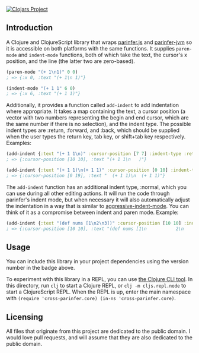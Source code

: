 [![Clojars Project](https://img.shields.io/clojars/v/cross-parinfer.svg)](https://clojars.org/cross-parinfer)

## Introduction

A Clojure and ClojureScript library that wraps [parinfer.js](https://github.com/shaunlebron/parinfer) and [parinfer-jvm](https://github.com/oakmac/parinfer-jvm) so it is accessible on both platforms with the same functions. It supplies `paren-mode` and `indent-mode` functions, both of which take the text, the cursor's x position, and the line (the latter two are zero-based).

```clojure
(paren-mode "(+ 1\n1)" 0 0)
; => {:x 0, :text "(+ 1\n 1)"}

(indent-mode "(+ 1 1" 6 0)
; => {:x 6, :text "(+ 1 1)"}
```

Additionally, it provides a function called `add-indent` to add indentation where appropriate. It takes a map containing the text, a cursor position (a vector with two numbers representing the begin and end cursor, which are the same number if there is no selection), and the indent type. The possible indent types are :return, :forward, and :back, which should be supplied when the user types the return key, tab key, or shift+tab key respectively. Examples:

```clojure
(add-indent {:text "(+ 1 1\n)" :cursor-position [7 7] :indent-type :return})
; => {:cursor-position [10 10], :text "(+ 1 1\n   )"}

(add-indent {:text "(+ 1 1)\n(+ 1 1)" :cursor-position [0 10] :indent-type :forward})
; => {:cursor-position [0 19], :text "  (+ 1 1)\n  (+ 1 1)"}
```

The `add-indent` function has an additional indent type, :normal, which you can use during all other editing actions. It will run the code through parinfer's indent mode, but when necessary it will also automatically adjust the indentation in a way that is similar to [aggressive-indent-mode](https://github.com/Malabarba/aggressive-indent-mode). You can think of it as a compromise between indent and paren mode. Example:

```clojure
(add-indent {:text "(def nums [1\n2\n3])" :cursor-position [10 10] :indent-type :normal})
; => {:cursor-position [10 10], :text "(def nums [1\n           2\n           3])"}
```

## Usage

You can include this library in your project dependencies using the version number in the badge above.

To experiment with this library in a REPL, you can use [the Clojure CLI tool](https://clojure.org/guides/getting_started#_clojure_installer_and_cli_tools). In this directory, run `clj` to start a Clojure REPL, or `clj -m cljs.repl.node` to start a ClojureScript REPL. When the REPL is up, enter the main namespace with `(require 'cross-parinfer.core) (in-ns 'cross-parinfer.core)`.

## Licensing

All files that originate from this project are dedicated to the public domain. I would love pull requests, and will assume that they are also dedicated to the public domain.
